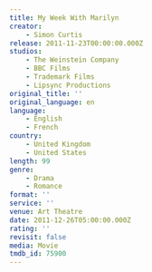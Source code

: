 ```yaml
---
title: My Week With Marilyn
creator:
    - Simon Curtis
release: 2011-11-23T00:00:00.000Z
studios:
    - The Weinstein Company
    - BBC Films
    - Trademark Films
    - Lipsync Productions
original_title: ''
original_language: en
language:
    - English
    - French
country:
    - United Kingdom
    - United States
length: 99
genre:
    - Drama
    - Romance
format: ''
service: ''
venue: Art Theatre
date: 2011-12-26T05:00:00.000Z
rating: ''
revisit: false
media: Movie
tmdb_id: 75900
---
```



